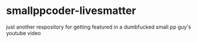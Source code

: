 # smallppcoder-livesmatter
just another respository for getting featured in a dumbfucked small pp guy's youtube video

